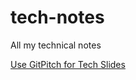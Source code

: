 # tech-notes
All my technical notes

[Use GitPitch for Tech Slides](https://gitpitch.com/#gitpitch-pitchme-markdown)
